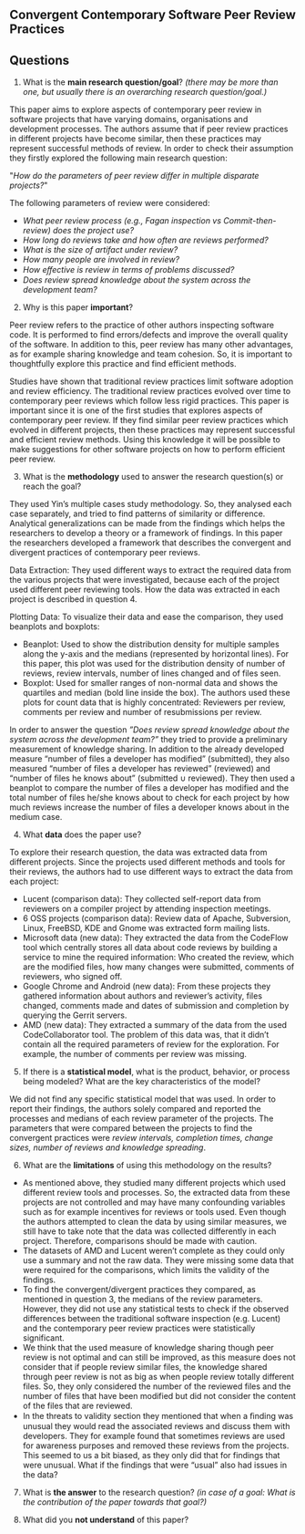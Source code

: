 ## Convergent Contemporary Software Peer Review Practices

## Questions

1. What is the **main research question/goal**? _(there may be more than one, but usually there is an overarching research question/goal.)_

This paper aims to explore aspects of contemporary peer review in software projects that have varying domains, organisations and development processes. The authors assume that if peer review practices in different projects have become similar, then these practices may represent successful methods of review. In order to check their assumption they firstly explored the following main research question:

"_How do the parameters of peer review differ in multiple disparate projects?_"

The following parameters of review were considered:
* _What peer review process (e.g., Fagan inspection vs Commit-then-review) does the project use?_
* _How long do reviews take and how often are reviews performed?_
* _What is the size of artifact under review?_
* _How many people are involved in review?_
* _How eﬀective is review in terms of problems discussed?_
* _Does review spread knowledge about the system across the development team?_

2. Why is this paper **important**?

Peer review refers to the practice of other authors inspecting software code. It is performed to find errors/defects and improve the overall quality of the software. In addition to this, peer review has many other advantages, as for example sharing knowledge and team cohesion. So, it is important to thoughtfully explore this practice and find efficient methods. 

Studies have shown that traditional review practices limit software adoption and review efficiency. The traditional review practices evolved over time to contemporary peer reviews which follow less rigid practices. This paper is important since it is one of the first studies that explores aspects of contemporary peer review. If they find similar peer review practices which evolved in different projects, then these practices may represent successful and efficient review methods. Using this knowledge it will be possible to make suggestions for other software projects on how to perform efficient peer review.


3. What is the **methodology** used to answer the research question(s) or reach the goal?

They used Yin’s multiple cases study methodology. So, they analysed each case separately, and tried to find patterns of similarity or difference. Analytical generalizations can be made from the findings which helps the researchers to develop a theory or a framework of findings.  In this paper the researchers developed a framework that describes the convergent and divergent practices of contemporary peer reviews. 

Data Extraction: 
They used different ways to extract the required data from the various projects that were investigated, because each of the project used different peer reviewing tools. How the data was extracted in each project is described in question 4.

Plotting Data:
To visualize their data and ease the comparison, they used beanplots and boxplots:
* Beanplot: Used to show the distribution density for multiple samples along the y-axis and the medians (represented by horizontal lines). For this paper, this plot was used for the distribution density of number of reviews, review intervals, number of lines changed and of files seen.
* Boxplot: Used for smaller ranges of non-normal data and shows the quartiles and median (bold line inside the box). The authors used these plots for count data that is highly concentrated: Reviewers per review, comments per review and number of resubmissions per review. 

In order to answer the question _”Does review spread knowledge about the system across the development team?”_ they tried to provide a preliminary measurement of knowledge sharing. In addition to the already developed measure “number of files a developer has modified” (submitted), they also measured “number of files a developer has reviewed” (reviewed) and “number of files he knows about” (submitted ∪ reviewed). They then used a beanplot to compare the number of files a developer has modified and the total number of files he/she knows about to check for each project by how much reviews increase the number of files a developer knows about in the medium case.


4. What **data** does the paper use?

To explore their research question, the data was extracted data from different projects. Since the projects used different methods and tools for their reviews, the authors had to use different ways to extract the data from each project:
* Lucent (comparison data): They collected self-report data from reviewers on a compiler project by attending inspection meetings. 
* 6 OSS projects (comparison data): Review data of Apache, Subversion, Linux, FreeBSD, KDE and Gnome was extracted form mailing lists.
* Microsoft data (new data): They extracted the data from the CodeFlow tool which centrally stores all data about code reviews by building a service to mine the required information: Who created the review, which are the modified files, how many changes were submitted, comments of reviewers, who signed off.
* Google Chrome and Android (new data): From these projects they gathered information about authors and reviewer’s activity, files changed, comments made and dates of submission and completion by querying the Gerrit servers. 
* AMD (new data): They extracted a summary of the data from the used CodeCollaborator tool. The problem of this data was, that it didn’t contain all the required parameters of review for the exploration. For example, the number of comments per review was missing.

5. If there is a **statistical model**, what is the product, behavior, or process being modeled? What are the key characteristics of the model?

We did not find any specific statistical model that was used. In order to report their findings, the authors solely compared and reported the processes and medians of each review parameter of the projects. The parameters that were compared between the projects to find the convergent practices were _review intervals, completion times, change sizes, number of reviews and knowledge spreading_.

6. What are the **limitations** of using this methodology on the results?

* As mentioned above, they studied many different projects which used different review tools and processes. So, the extracted data from these projects are not controlled and may have many confounding variables such as for example incentives for reviews or tools used. Even though the authors attempted to clean the data by using similar measures, we still have to take note that the data was collected differently in each project. Therefore, comparisons should be made with caution.
*	The datasets of AMD and Lucent weren’t complete as they could only use a summary and not the raw data. They were missing some data that were required for the comparisons, which limits the validity of the findings.
*	To find the convergent/divergent practices they compared, as mentioned in question 3, the medians of the review parameters. However, they did not use any statistical tests to check if the observed differences between the traditional software inspection (e.g. Lucent) and the contemporary peer review practices were statistically significant. 
*	We think that the used measure of knowledge sharing though peer review is not optimal and can still be improved, as this measure does not consider that if people review similar files, the knowledge shared through peer review is not as big as when people review totally different files. So, they only considered the number of the reviewed files and the number of files that have been modified but did not consider the content of the files that are reviewed. 
*	In the threats to validity section they mentioned that when a ﬁnding was unusual they would read the associated reviews and discuss them with developers. They for example found that sometimes reviews are used for awareness purposes and removed these reviews from the projects. This seemed to us a bit biased, as they only did that for findings that were unusual. What if the findings that were “usual” also had issues in the data? 

7. What is **the answer** to the research question? _(in case of a goal: What is the contribution of the paper towards that goal?)_


8. What did you **not understand** of this paper?

